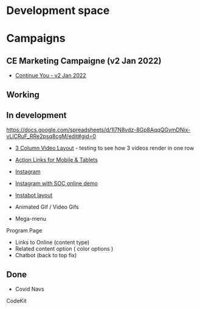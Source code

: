 # Development space 

# Campaigns

## CE Marketing Campaigne (v2 Jan 2022)

- <a href="campaigns/ce2/">Continue You - v2 Jan 2022</a>




## Working


## In development

https://docs.google.com/spreadsheets/d/1l7N8vdz-8Gp8AqqQGvmDNix-vLlCRuF_RRe2psq8cgM/edit#gid=0

- <a href="../dev/3col-videos/">3 Column Video Layout</a> - testing to see how 3 videos render in one row
- <a href="../dev/action-box-mobile-layout/">Action Links for Mobile & Tablets</a>
- <a href="../dev/instagram/">Instagram</a>
- <a href="../dev/online-soc-sept/">Instagram with SOC online demo</a>
- <a href="../dev/online-soc-sept/">Instabot layout</a>




- Animated Gif / Video Gifs
- Mega-menu


Program Page
- Links to Online (content type)
- Related content option ( color options )
- Chatbot (back to top fix)

## Done

- Covid Navs


CodeKit